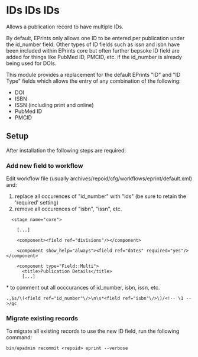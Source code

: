 # IDs IDs IDs #

Allows a publication record to have multiple IDs.

By default, EPrints only allows one ID to be entered per publication under the id_number field.  Other types of ID fields such as issn and isbn have been included within EPrints core but often further bepsoke ID field are added for things like PubMed ID, PMCID, etc. if the id_number is already being used for DOIs.

This module provides a replacement for the default EPrints "ID" and "ID Type" fields which allows the entry of any combination of the following:

 * DOI
 * ISBN
 * ISSN (including print and online)
 * PubMed ID
 * PMCID


## Setup ##

After installation the following steps are required:

### Add new field to workflow ###

Edit workflow file (usually archives/repoid/cfg/workflows/eprint/default.xml) and:

 1. replace all occurences of "id_number" with "ids" (be sure to retain the 'required' setting)
 2. remove all occurences of "isbn", "issn", etc.

````
  <stage name="core">

    [...]

    <component><field ref="divisions"/></component>

    <component show_help="always"><field ref="dates" required="yes"/></component>

    <component type="Field::Multi">
      <title>Publication Details</title>
      [...]
````
\* to comment out all occcurances of id_number, isbn, issn, etc.
```` 
.,$s/\(<field ref="id_number"\/>\n\s*<field ref="isbn"\/>\)/<!-- \1 -->/gc
````
### Migrate existing records ###

To migrate all existing records to use the new ID field, run the following command:

````
bin/epadmin recommit <repoid> eprint --verbose
````
